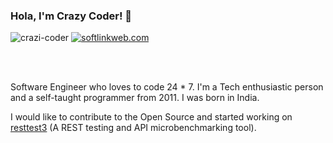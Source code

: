 ### Hola, I'm Crazy Coder! 👋
<p align="left"> 
  <img src="https://komarev.com/ghpvc/?username=crazi-coder&label=Views&color=brightgreen&style=flat" alt="crazi-coder" /> 
  <a href="http://softlinkweb.com">
    <img src="https://img.shields.io/badge/Website-softlinkweb.com-brightgreen" alt="softlinkweb.com" />
  </a>
  <br/>
</p>
<br/>
<br/>

Software Engineer who loves to code 24 * 7. I'm a Tech enthusiastic person and a self-taught programmer from 2011. I was born in India.

I would like to contribute to the Open Source and started working on <a href="https://github.com/crazi-coder/resttest3">resttest3</a> (A REST testing and API microbenchmarking tool). 

